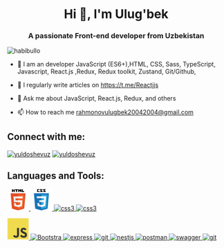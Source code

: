 <h1 align="center">Hi 👋, I'm Ulug'bek</h1>
<h3 align="center">A passionate Front-end developer from Uzbekistan</h3>


<p align="left"> <img src="https://komarev.com/ghpvc/?username=khab1bull0&label=Profile%20views&color=0e75b6&style=flat" alt="habibullo" /> </p>

- 🌱 I am an developer JavaScript (ES6+),HTML, CSS, Sass, TypeScript, Javascript, React.js ,Redux, Redux toolkit,  Zustand, Git/Github,   

- 📝 I regularly write articles on https://t.me/Reactjjs

- 💬 Ask me about JavaScript, React.js, Redux, and others

- 📫 How to reach me rahmonovulugbek20042004@gmail.com

<p align="left">
<h2 align="left">Connect with me:</h2>
<a href="https://www.linkedin.com/in/ulug%CA%BBbek-raxmonov-36967130a/" target="blank"><img align="center" src="https://raw.githubusercontent.com/rahuldkjain/github-profile-readme-generator/master/src/images/icons/Social/linked-in-alt.svg" alt="yuldoshevuz" height="40" width="40" /></a>
<a href="http://t.me/Mumusliim" target="blank"><img align="center" src="https://encrypted-tbn0.gstatic.com/images?q=tbn:ANd9GcQ8ULRQ3_LkJ7UB7NKuyrsBKXjVpHZKkdW51A&s" alt="yuldoshevuz" height="40" width="40" /></a>
</p>



<h2 align="left">Languages and Tools:</h2>
<p align="left"> 

<a href="#"> <img src="https://raw.githubusercontent.com/devicons/devicon/master/icons/html5/html5-original-wordmark.svg" alt="html5" width="50" height="50"/> </a>
<a href="#"> <img src="https://raw.githubusercontent.com/devicons/devicon/master/icons/css3/css3-original-wordmark.svg" alt="css3" width="50" height="50"/> </a> 
<a href="#"> <img src="https://encrypted-tbn0.gstatic.com/images?q=tbn:ANd9GcR01L6Jq6BvPIjmhTliTvigg2nAADj_Z-cfPw&s" alt="css3" width="50" height="50"/> </a> 
<a href="#"> <img src="https://miro.medium.com/v2/resize:fit:1200/0*mDEiFesqMg89ObMS.jpeg" alt="css3" width="50" height="50"/> </a> 

<a href="#"> <img src="https://raw.githubusercontent.com/devicons/devicon/master/icons/javascript/javascript-original.svg" alt="javascript" width="50" height="50"/> </a>
<a href="#"> <img src="https://upload.wikimedia.org/wikipedia/commons/b/b2/Bootstrap_logo.svg" alt="Bootstra" width="50" height="50"/> </a> 
<a href="#"> <img src="https://encrypted-tbn0.gstatic.com/images?q=tbn:ANd9GcThwbRH8dZHkXXXbZAowG0UA2_jDH9cnQ0fjQ&s" alt="express" width="50" height="50"/> </a>
<a href="#"> <img src="https://miro.medium.com/v2/resize:fit:1200/1*8vDTQKhEmn_2_TVZ-u8mQw.jpeg" alt="git" width="50" height="50"/> </a>
<a href="#"> <img src="https://encrypted-tbn0.gstatic.com/images?q=tbn:ANd9GcRVaE_511AxI6dNC44qG28fSnw8-cYKz7F1QuTGmzcUYCv2ukAylxSfK5O-pFteCzTh48Y&usqp=CAU" alt="nestjs" width="40" height="40"/> </a> 
<a href="#"> <img src="https://encrypted-tbn0.gstatic.com/images?q=tbn:ANd9GcQIx6VZfS41hOuMxd_WU1Uno_ds_ofaqCX4qg&s" alt="postman" width="40" height="40"/> </a> 
<a href="#"> <img src="https://encrypted-tbn0.gstatic.com/images?q=tbn:ANd9GcSKxmm4EoUsdCh--TvGvcA4V79GHO6ID64_rQhRWKSFZ78EeovKjdNZkzgX4OTXYfXAY-0&usqp=CAU" alt="swagger" width="50" height="50"/> </a>
<a href="#"> <img src="https://encrypted-tbn0.gstatic.com/images?q=tbn:ANd9GcSg1MndL-Xp1JcnqaB0YOqTp6zDjrwYyGKsPA&s" alt="git" width="40" height="40"/> </a>


</p>





